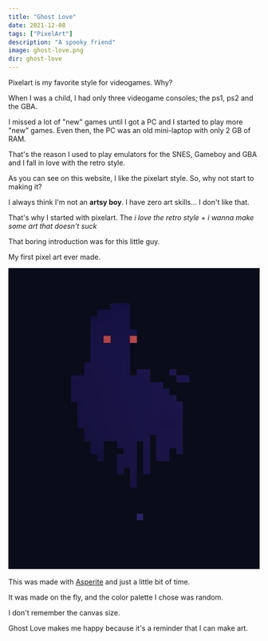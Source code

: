 ```yaml
---
title: "Ghost Love"
date: 2021-12-08
tags: ["PixelArt"]
description: "A spooky friend"
image: ghost-love.png
dir: ghost-love
---
```


Pixelart is my favorite style for videogames. Why?

When I was a child, I had only three videogame consoles; the ps1, ps2 and the GBA.

I missed a lot of "new" games until I got a PC and I started to play more "new" games.
Even then, the PC was an old mini-laptop with only 2 GB of RAM.

That's the reason I used to play emulators for the SNES, Gameboy and GBA and I fall in
love with the retro style.

As you can see on this website, I like the pixelart style. So, why not start to making it?

I always think I'm not an __artsy boy__. I have zero art skills... I don't like that.


That's why I started with pixelart. The _i love the retro style_ + _i wanna make some art that doesn't suck_

That boring introduction was for this little guy.

My first pixel art ever made.

![Spooky Ghost](ghost-love.png)

This was made with [Asperite](https://www.aseprite.org/) and just a little bit of time.

It was made on the fly, and the color palette I chose was random.

I don't remember the canvas size.

Ghost Love makes me happy because it's a reminder that I can make art.
